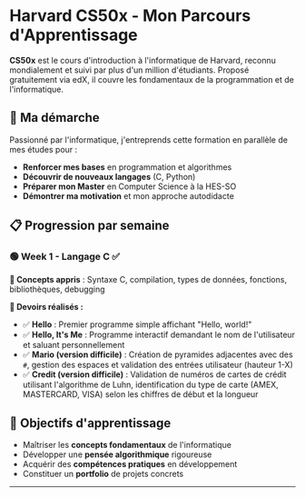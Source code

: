 # Harvard CS50x - Mon Parcours d'Apprentissage

**CS50x** est le cours d'introduction à l'informatique de Harvard, reconnu mondialement et suivi par plus d'un million d'étudiants. Proposé gratuitement via edX, il couvre les fondamentaux de la programmation et de l'informatique.

## 🎯 Ma démarche
Passionné par l'informatique, j'entreprends cette formation en parallèle de mes études pour :
- **Renforcer mes bases** en programmation et algorithmes
- **Découvrir de nouveaux langages** (C, Python)
- **Préparer mon Master** en Computer Science à la HES-SO
- **Démontrer ma motivation** et mon approche autodidacte

## 📋 Progression par semaine

### 🟢 Week 1 - Langage C ✅
**🔧 Concepts appris** : Syntaxe C, compilation, types de données, fonctions, bibliothèques, debugging

**📝 Devoirs réalisés :**
- ✅ **Hello** : Premier programme simple affichant "Hello, world!"
- ✅ **Hello, It's Me** : Programme interactif demandant le nom de l'utilisateur et saluant personnellement
- ✅ **Mario (version difficile)** : Création de pyramides adjacentes avec des `#`, gestion des espaces et validation des entrées utilisateur (hauteur 1-X)
- ✅ **Credit (version difficile)** : Validation de numéros de cartes de crédit utilisant l'algorithme de Luhn, identification du type de carte (AMEX, MASTERCARD, VISA) selon les chiffres de début et la longueur

## 🚀 Objectifs d'apprentissage
- Maîtriser les **concepts fondamentaux** de l'informatique
- Développer une **pensée algorithmique** rigoureuse  
- Acquérir des **compétences pratiques** en développement
- Constituer un **portfolio** de projets concrets

---
